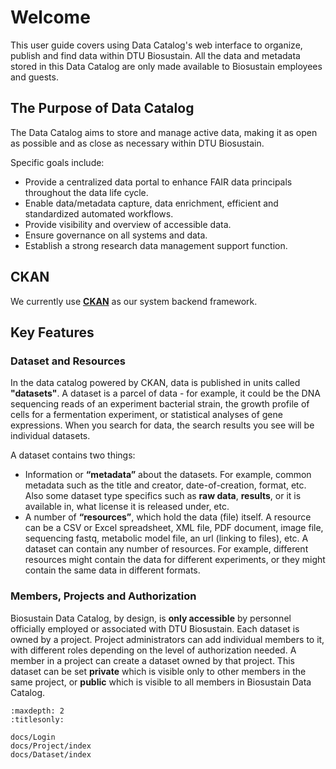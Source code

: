 # Welcome

This user guide covers using Data Catalog's web interface to organize, publish and find data within DTU Biosustain. All the data and metadata stored in this Data Catalog are only made available to Biosustain employees and guests.

## The Purpose of Data Catalog

The Data Catalog aims to store and manage active data, making it as open as possible and as close as necessary within DTU Biosustain. 

Specific goals include:
- Provide a centralized data portal to enhance FAIR data principals throughout the data life cycle.
- Enable data/metadata capture, data enrichment, efficient and standardized automated workflows.
- Provide visibility and overview of accessible data.
- Ensure governance on all systems and data.
- Establish a strong research data management support function.

## CKAN

We currently use [**CKAN**](https://ckan.org/) as our system backend framework.

## Key Features

### Dataset and Resources

In the data catalog powered by CKAN, data is published in units called **"datasets"**. A dataset is a parcel of data - for example, it could be the DNA sequencing reads of an experiment bacterial strain, the growth profile of cells for a fermentation experiment, or statistical analyses of gene expressions. When you search for data, the search results you see will be individual datasets.

A dataset contains two things:
- Information or **“metadata”** about the datasets. For example, common metadata such as the title and creator, date-of-creation, format, etc. Also some dataset type specifics such as **raw data**, **results**, or  it is available in, what license it is released under, etc.
- A number of **“resources”**, which hold the data (file) itself. A resource can be a CSV or Excel spreadsheet, XML file, PDF document, image file, sequencing fastq, metabolic model file, an url (linking to files), etc. A dataset can contain any number of resources. For example, different resources might contain the data for different experiments, or they might contain the same data in different formats.

### Members, Projects and Authorization

Biosustain Data Catalog, by design, is **only accessible** by personnel officially employed or associated with DTU Biosustain. Each dataset is owned by a project. Project administrators can add individual members to it, with different roles depending on the level of authorization needed. A member in a project can create a dataset owned by that project. This dataset can be set **private** which is visible only to other members in the same project, or **public** which is visible to all members in Biosustain Data Catalog. 


```{toctree}
:maxdepth: 2
:titlesonly:

docs/Login
docs/Project/index
docs/Dataset/index
```

